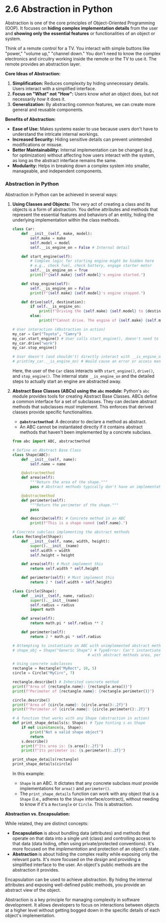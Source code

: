 # 2.6 Abstraction in Python

Abstraction is one of the core principles of Object-Oriented Programming (OOP). It focuses on **hiding complex implementation details** from the user and **showing only the essential features** or functionalities of an object or system.

Think of a remote control for a TV. You interact with simple buttons like "power," "volume up," "channel down." You don't need to know the complex electronics and circuitry working inside the remote or the TV to use it. The remote provides an abstraction layer.

**Core Ideas of Abstraction:**

1.  **Simplification:** Reduces complexity by hiding unnecessary details. Users interact with a simplified interface.
2.  **Focus on "What" not "How":** Users know *what* an object does, but not necessarily *how* it does it.
3.  **Generalization:** By abstracting common features, we can create more general and reusable components.

**Benefits of Abstraction:**

*   **Ease of Use:** Makes systems easier to use because users don't have to understand the intricate internal workings.
*   **Increased Security:** Hiding sensitive details can prevent unintended modifications or misuse.
*   **Better Maintainability:** Internal implementation can be changed (e.g., for optimization) without affecting how users interact with the system, as long as the abstract interface remains the same.
*   **Modularity:** Helps in breaking down a complex system into smaller, manageable, and independent components.

### Abstraction in Python

Abstraction in Python can be achieved in several ways:

1.  **Using Classes and Objects:**
    The very act of creating a class and its objects is a form of abstraction. You define attributes and methods that represent the essential features and behaviors of an entity, hiding the underlying implementation within the class methods.

    ```python
    class Car:
        def __init__(self, make, model):
            self.make = make
            self.model = model
            self.__is_engine_on = False # Internal detail

        def start_engine(self):
            # Complex logic for starting engine might be hidden here
            # e.g., check fuel, check battery, engage starter motor
            self.__is_engine_on = True
            print(f"{self.make} {self.model}'s engine started.")

        def stop_engine(self):
            self.__is_engine_on = False
            print(f"{self.make} {self.model}'s engine stopped.")

        def drive(self, destination):
            if self.__is_engine_on:
                print(f"Driving the {self.make} {self.model} to {destination}.")
            else:
                print(f"Cannot drive. The engine of {self.make} {self.model} is off.")

    # User interaction (Abstraction in action)
    my_car = Car("Toyota", "Camry")
    my_car.start_engine() # User calls start_engine(), doesn't need to know how it starts
    my_car.drive("work")
    my_car.stop_engine()

    # User doesn't (and shouldn't) directly interact with __is_engine_on
    # print(my_car.__is_engine_on) # Would cause an error or access mangled name
    ```
    Here, the user of the `Car` class interacts with `start_engine()`, `drive()`, and `stop_engine()`. The internal state `__is_engine_on` and the detailed steps to actually start an engine are abstracted away.

2.  **Abstract Base Classes (ABCs) using the `abc` module:**
    Python's `abc` module provides tools for creating Abstract Base Classes. ABCs define a common interface for a set of subclasses. They can declare abstract methods that subclasses *must* implement. This enforces that derived classes provide specific functionalities.

    *   **`@abstractmethod`**: A decorator to declare a method as abstract.
    *   An ABC cannot be instantiated directly if it contains abstract methods that haven't been implemented by a concrete subclass.

    ```python
    from abc import ABC, abstractmethod

    # Define an Abstract Base Class
    class Shape(ABC):
        def __init__(self, name):
            self.name = name

        @abstractmethod
        def area(self):
            """Return the area of the shape."""
            pass # Abstract methods typically don't have an implementation in the ABC

        @abstractmethod
        def perimeter(self):
            """Return the perimeter of the shape."""
            pass

        def describe(self): # Concrete method in an ABC
            print(f"This is a shape named {self.name}.")

    # Concrete subclass implementing the abstract methods
    class Rectangle(Shape):
        def __init__(self, name, width, height):
            super().__init__(name)
            self.width = width
            self.height = height

        def area(self): # Must implement this
            return self.width * self.height

        def perimeter(self): # Must implement this
            return 2 * (self.width + self.height)

    class Circle(Shape):
        def __init__(self, name, radius):
            super().__init__(name)
            self.radius = radius
            import math

        def area(self):
            return math.pi * self.radius ** 2

        def perimeter(self):
            return 2 * math.pi * self.radius

    # Attempting to instantiate an ABC with unimplemented abstract methods:
    # shape_obj = Shape("Generic Shape") # TypeError: Can't instantiate abstract class Shape
                                      # with abstract methods area, perimeter

    # Using concrete subclasses
    rectangle = Rectangle("MyRect", 10, 5)
    circle = Circle("MyCirc", 7)

    rectangle.describe() # Inherited concrete method
    print(f"Area of {rectangle.name}: {rectangle.area()}")
    print(f"Perimeter of {rectangle.name}: {rectangle.perimeter()}")

    circle.describe()
    print(f"Area of {circle.name}: {circle.area():.2f}")
    print(f"Perimeter of {circle.name}: {circle.perimeter():.2f}")

    # A function that works with any Shape (abstraction in action)
    def print_shape_details(s: Shape): # Type hinting s as Shape
        if not isinstance(s, Shape):
            print("Not a valid shape object")
            return
        s.describe()
        print(f"Its area is: {s.area():.2f}")
        print(f"Its perimeter is: {s.perimeter():.2f}")

    print_shape_details(rectangle)
    print_shape_details(circle)
    ```
    In this example:
    *   `Shape` is an ABC. It dictates that any concrete subclass *must* provide implementations for `area()` and `perimeter()`.
    *   The `print_shape_details` function can work with any object that is a `Shape` (i.e., adheres to the `Shape` interface/contract), without needing to know if it's a `Rectangle` or `Circle`. This is abstraction.

**Abstraction vs. Encapsulation:**

While related, they are distinct concepts:

*   **Encapsulation** is about bundling data (attributes) and methods that operate on that data into a single unit (class) and controlling access to that data (data hiding, often using private/protected conventions). It's more focused on the *implementation* and protection of an object's state.
*   **Abstraction** is about hiding the complex reality while exposing only the relevant parts. It's more focused on the *design* and providing a simplified interface to the user. An object's public methods are the abstraction it provides.

Encapsulation can be used to achieve abstraction. By hiding the internal attributes and exposing well-defined public methods, you provide an abstract view of the object.

Abstraction is a key principle for managing complexity in software development. It allows developers to focus on interactions between objects at a higher level without getting bogged down in the specific details of each object's implementation.
